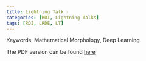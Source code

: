 ```yaml
---
title: Lightning Talk - 
categories: [RDI, Lightning Talks]
tags: [RDI, LRDE, LT]
---
```


Keywords: Mathematical Morphology, Deep Learning

The PDF version can be found [here](https://hermary.eu)

